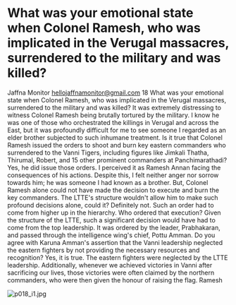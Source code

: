 # What was your emotional state when Colonel Ramesh, who was implicated in the Verugal massacres, surrendered to the military and was killed?

Jaffna Monitor
hellojaffnamonitor@gmail.com
18
What was your emotional state 
when Colonel Ramesh, who 
was implicated in the Verugal 
massacres, surrendered to the 
military and was killed?
It was extremely distressing to witness 
Colonel Ramesh being brutally tortured 
by the military. I know he was one of 
those who orchestrated the killings 
in Verugal and across the East, but it 
was profoundly difficult for me to see 
someone I regarded as an elder brother 
subjected to such inhumane treatment.
Is it true that Colonel Ramesh 
issued the orders to shoot 
and burn key eastern commanders 
who surrendered to the Vanni 
Tigers, including figures like Jimkali 
Thatha, Thirumal, Robert, and 15 
other prominent commanders at 
Panchimarathadi?
Yes, he did issue those orders. I perceived it as 
Ramesh Annan facing the consequences of his 
actions. Despite this, I felt neither anger nor 
sorrow towards him; he was someone I had 
known as a brother.
But, Colonel Ramesh alone could not 
have made the decision to execute 
and burn the key commanders. The 
LTTE's structure wouldn't allow him 
to make such profound decisions 
alone, could it?
Definitely not. Such an order had to come from 
higher up in the hierarchy.
Who ordered that execution?
Given the structure of the LTTE, such a 
significant decision would have had to come 
from the top leadership. It was ordered by the 
leader, Prabhakaran, and passed through the 
intelligence wing's chief, Pottu Amman.
Do you agree with Karuna Amman's 
assertion that the Vanni leadership 
neglected the eastern fighters by not 
providing the necessary resources 
and recognition?
Yes, it is true. The eastern fighters were neglected 
by the LTTE leadership. Additionally, whenever 
we achieved victories in Vanni after sacrificing 
our lives, those victories were often claimed 
by the northern commanders, who were then 
given the honour of raising the flag.
Ramesh

![p018_i1.jpg](images_out/006_what_was_your_emotional_state_when_colonel_ramesh_/p018_i1.jpg)

